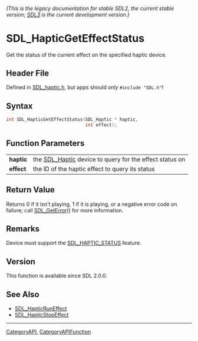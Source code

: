 ###### (This is the legacy documentation for stable SDL2, the current stable version; [SDL3](https://wiki.libsdl.org/SDL3/) is the current development version.)
# SDL_HapticGetEffectStatus

Get the status of the current effect on the specified haptic device.

## Header File

Defined in [SDL_haptic.h](https://github.com/libsdl-org/SDL/blob/SDL2/include/SDL_haptic.h), but apps should _only_ `#include "SDL.h"`!

## Syntax

```c
int SDL_HapticGetEffectStatus(SDL_Haptic * haptic,
                              int effect);

```

## Function Parameters

|                |                                                                       |
| -------------- | --------------------------------------------------------------------- |
| **haptic**     | the [SDL_Haptic](SDL_Haptic) device to query for the effect status on |
| **effect**     | the ID of the haptic effect to query its status                       |

## Return Value

Returns 0 if it isn't playing, 1 if it is playing, or a negative error code
on failure; call [SDL_GetError](SDL_GetError)() for more information.

## Remarks

Device must support the [SDL_HAPTIC_STATUS](SDL_HAPTIC_STATUS) feature.

## Version

This function is available since SDL 2.0.0.

## See Also

* [SDL_HapticRunEffect](SDL_HapticRunEffect)
* [SDL_HapticStopEffect](SDL_HapticStopEffect)

----
[CategoryAPI](CategoryAPI), [CategoryAPIFunction](CategoryAPIFunction)

